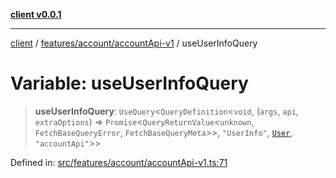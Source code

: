 [**client v0.0.1**](../../../../README.md)

***

[client](../../../../README.md) / [features/account/accountApi-v1](../README.md) / useUserInfoQuery

# Variable: useUserInfoQuery

> **useUserInfoQuery**: `UseQuery`\<`QueryDefinition`\<`void`, (`args`, `api`, `extraOptions`) => `Promise`\<`QueryReturnValue`\<`unknown`, `FetchBaseQueryError`, `FetchBaseQueryMeta`\>\>, `"UserInfo"`, [`User`](../../../../app/models/user/type-aliases/User.md), `"accountApi"`\>\>

Defined in: [src/features/account/accountApi-v1.ts:71](https://github.com/petelc/WMS/blob/0ba5e61a5ede3de744df1a5839724fa19a2a534f/client/src/features/account/accountApi-v1.ts#L71)
